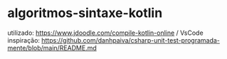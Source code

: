 # algoritmos-sintaxe-kotlin




utilizado: https://www.jdoodle.com/compile-kotlin-online / VsCode
inspiração: https://github.com/danhpaiva/csharp-unit-test-programada-mente/blob/main/README.md